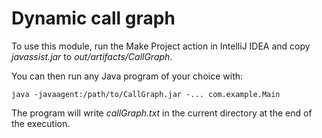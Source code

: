 # Dynamic call graph

To use this module, run the Make Project action in IntelliJ IDEA and copy _javassist.jar_ to _out/artifacts/CallGraph_.

You can then run any Java program of your choice with:

```
java -javaagent:/path/to/CallGraph.jar -... com.example.Main
```

The program will write _callGraph.txt_ in the current directory at the end of the execution.
